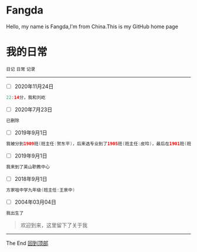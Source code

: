 # Fangda
Hello, my name is Fangda,I'm from China.This is my GitHub home page

# 我的日常
`日记` `日常` `记录`<br>
***
- [ ] 2020年11月24日<br>
```java
22:14分，我和刘屹
```
- [ ] 2020年7月23日<br>
```java
已删除
```
- [ ] 2019年9月1日<br>
```java
我被分到1909班(班主任:贺东平)，后来选专业到了1905班(班主任:皮玲)，最后在1901班(班主任:郝进)
```
- [ ] 2019年9月1日<br>
```java
我来到了英山职教中心
```
- [ ] 2018年9月1日<br>
```java
方家咀中学九年级(班主任:王泉中)
```
- [ ] 2004年03月04日<br>
```java
我出生了
```
>欢迎到来，这里留下了关于我
***
The End   [回到顶部](#readme)
